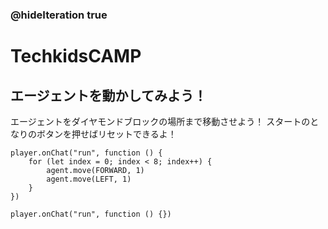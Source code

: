 ### @hideIteration true
# TechkidsCAMP

## エージェントを動かしてみよう！

エージェントをダイヤモンドブロックの場所まで移動させよう！
スタートのとなりのボタンを押せばリセットできるよ！

```ghost
player.onChat("run", function () {
    for (let index = 0; index < 8; index++) {
        agent.move(FORWARD, 1)
        agent.move(LEFT, 1)
    }
})

```

```template
player.onChat("run", function () {})
```